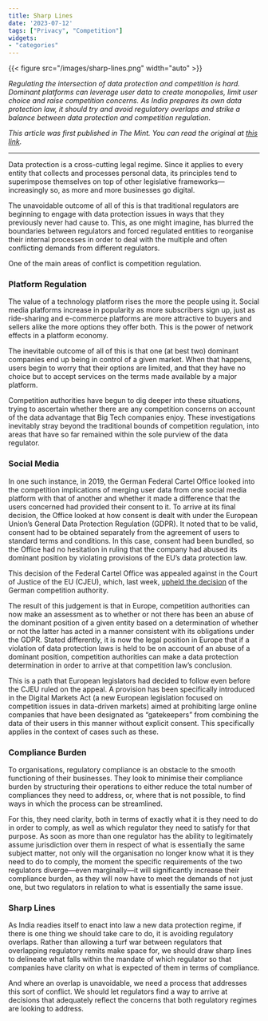 ```yaml
---
title: Sharp Lines
date: '2023-07-12'
tags: ["Privacy", "Competition"]
widgets: 
- "categories"
---
```


{{< figure src="/images/sharp-lines.png" width="auto" >}}

*Regulating the intersection of data protection and competition is hard. Dominant platforms can leverage user data to create monopolies, limit user choice and raise competition concerns. As India prepares its own data protection law, it should try and avoid regulatory overlaps and strike a balance between data protection and competition regulation.*

<!--more-->
*This article was first published in The Mint. You can read the original at [this link](https://www.livemint.com/opinion/online-views/lets-not-have-regulatory-overlaps-on-data-compliance-11689089543845.html).*

---

Data protection is a cross-cutting legal regime. Since it applies to every entity that collects and processes personal data, its principles tend to superimpose themselves on top of other legislative frameworks—increasingly so, as more and more businesses go digital.

The unavoidable outcome of all of this is that traditional regulators are beginning to engage with data protection issues in ways that they previously never had cause to. This, as one might imagine, has blurred the boundaries between regulators and forced regulated entities to reorganise their internal processes in order to deal with the multiple and often conflicting demands from different regulators.

One of the main areas of conflict is competition regulation.

### Platform Regulation

The value of a technology platform rises the more the people using it. Social media platforms increase in popularity as more subscribers sign up, just as ride-sharing and e-commerce platforms are more attractive to buyers and sellers alike the more options they offer both. This is the power of network effects in a platform economy.

The inevitable outcome of all of this is that one (at best two) dominant companies end up being in control of a given market. When that happens, users begin to worry that their options are limited, and that they have no choice but to accept services on the terms made available by a major platform.

Competition authorities have begun to dig deeper into these situations, trying to ascertain whether there are any competition concerns on account of the data advantage that Big Tech companies enjoy. These investigations inevitably stray beyond the traditional bounds of competition regulation, into areas that have so far remained within the sole purview of the data regulator.

### Social Media

In one such instance, in 2019, the German Federal Cartel Office looked into the competition implications of merging user data from one social media platform with that of another and whether it made a difference that the users concerned had provided their consent to it. To arrive at its final decision, the Office looked at how consent is dealt with under the European Union’s General Data Protection Regulation (GDPR). It noted that to be valid, consent had to be obtained separately from the agreement of users to standard terms and conditions. In this case, consent had been bundled, so the Office had no hesitation in ruling that the company had abused its dominant position by violating provisions of the EU’s data protection law.

This decision of the Federal Cartel Office was appealed against in the Court of Justice of the EU (CJEU), which, last week, [upheld the decision](https://eur-lex.europa.eu/legal-content/EN/TXT/HTML/?uri=CELEX:62021CJ0252) of the German competition authority.

The result of this judgement is that in Europe, competition authorities can now make an assessment as to whether or not there has been an abuse of the dominant position of a given entity based on a determination of whether or not the latter has acted in a manner consistent with its obligations under the GDPR. Stated differently, it is now the legal position in Europe that if a violation of data protection laws is held to be on account of an abuse of a dominant position, competition authorities can make a data protection determination in order to arrive at that competition law’s conclusion.

This is a path that European legislators had decided to follow even before the CJEU ruled on the appeal. A provision has been specifically introduced in the Digital Markets Act (a new European legislation focused on competition issues in data-driven markets) aimed at prohibiting large online companies that have been designated as “gatekeepers” from combining the data of their users in this manner without explicit consent. This specifically applies in the context of cases such as these.

### Compliance Burden

To organisations, regulatory compliance is an obstacle to the smooth functioning of their businesses. They look to minimise their compliance burden by structuring their operations to either reduce the total number of compliances they need to address, or, where that is not possible, to find ways in which the process can be streamlined.

For this, they need clarity, both in terms of exactly what it is they need to do in order to comply, as well as which regulator they need to satisfy for that purpose. As soon as more than one regulator has the ability to legitimately assume jurisdiction over them in respect of what is essentially the same subject matter, not only will the organisation no longer know what it is they need to do to comply, the moment the specific requirements of the two regulators diverge—even marginally—it will significantly increase their compliance burden, as they will now have to meet the demands of not just one, but two regulators in relation to what is essentially the same issue.

### Sharp Lines

As India readies itself to enact into law a new data protection regime, if there is one thing we should take care to do, it is avoiding regulatory overlaps. Rather than allowing a turf war between regulators that overlapping regulatory remits make space for, we should draw sharp lines to delineate what falls within the mandate of which regulator so that companies have clarity on what is expected of them in terms of compliance.

And where an overlap is unavoidable, we need a process that addresses this sort of conflict. We should let regulators find a way to arrive at decisions that adequately reflect the concerns that both regulatory regimes are looking to address.

